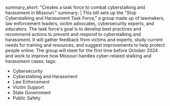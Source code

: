 summary_short: "Creates a task force to combat cyberstalking and harassment in Missouri."
summary: |
  This bill sets up the "Stop Cyberstalking and Harassment Task Force," a group made up of lawmakers, law enforcement leaders, victim advocates, cybersecurity experts, and educators. The task force's goal is to develop best practices and recommend actions to prevent and respond to cyberstalking and harassment. It will gather feedback from victims and experts, study current needs for training and resources, and suggest improvements to help protect people online. The group will meet for the first time before October 2024 and work to improve how Missouri handles cyber-related stalking and harassment cases.
tags:
  - Cybersecurity
  - Cyberstalking and Harassment
  - Law Enforcement
  - Victim Support
  - State Government
  - Public Safety
